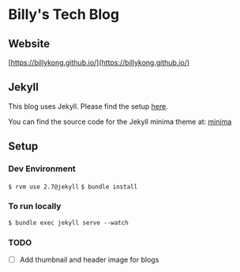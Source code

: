 # Billy's Tech Blog

## Website
[https://billykong.github.io/](https://billykong.github.io/)

## Jekyll
This blog uses Jekyll. Please find the setup [here](https://jekyllrb.com/docs/).  

You can find the source code for the Jekyll minima theme at:
[minima](https://github.com/jekyll/minima)

## Setup 

### Dev Environment
`$ rvm use 2.7@jekyll`
`$ bundle install`

### To run locally
`$ bundle exec jekyll serve --watch`

### TODO
- [ ] Add thumbnail and header image for blogs